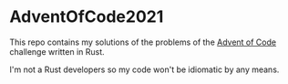 # AdventOfCode2021
This repo contains my solutions of the problems of the [Advent of Code](https://adventofcode.com/) challenge written in Rust.

I'm not a Rust developers so my code won't be idiomatic by any means.
